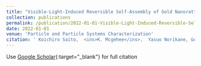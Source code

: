 ```yaml
---
title: "Visible-Light-Induced Reversible Self-Assembly of Gold Nanorattles Using Anionic ortho-Fluoroazobenzene"
collection: publications
permalink: /publication/2022-01-01-Visible-Light-Induced-Reversible-Self-Assembly-of-Gold-Nanorattles-Using-Anionic-ortho-Fluoroazobenzene
date: 2022-01-01
venue: 'Particle and Particle Systems Characterization'
citation: ' Koichiro Saito,  <ins>K. Mcgehee</ins>,  Yasuo Norikane, &quot;Visible-Light-Induced Reversible Self-Assembly of Gold Nanorattles Using Anionic ortho-Fluoroazobenzene.&quot; <ins>Particle and Particle Systems Characterization</ins>, 2022.'
---
```

Use [Google Scholar](https://scholar.google.com/scholar?q=Visible+Light+Induced+Reversible+Self+Assembly+of+Gold+Nanorattles+Using+Anionic+ortho+Fluoroazobenzene){:target="_blank"} for full citation